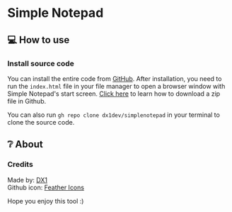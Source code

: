 # Simple Notepad

## 💻 How to use
### Install source code
You can install the entire code from [GitHub](https://github.com/dx1dev/simplenotepad). After installation, you need to run the ```index.html``` file in your file manager to open a browser window with Simple Notepad's start screen. [Click here](https://docs.github.com/en/get-started/start-your-journey/downloading-files-from-github#downloading-a-repositorys-files) to learn how to download a zip file in Github.

You can also run ```gh repo clone dx1dev/simplenotepad``` in your terminal to clone the source code.

## ❔ About
### Credits
Made by: [DX1](https://github.com/DX1Dev)<br>
Github icon: [Feather Icons](https://feathericons.com)

Hope you enjoy this tool :)
